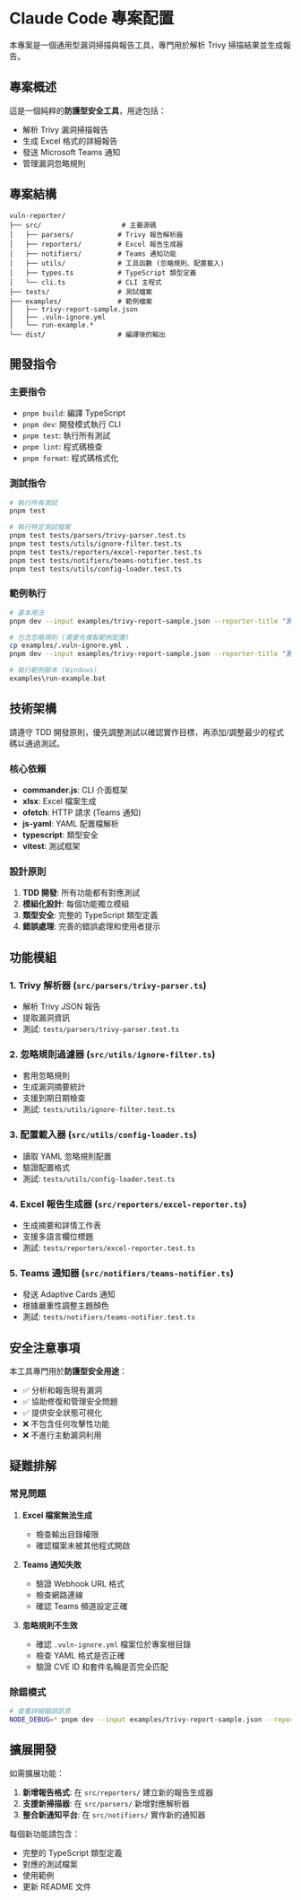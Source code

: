 # Claude Code 專案配置

本專案是一個通用型漏洞掃描與報告工具，專門用於解析 Trivy 掃描結果並生成報告。

## 專案概述

這是一個純粹的**防護型安全工具**，用途包括：

- 解析 Trivy 漏洞掃描報告
- 生成 Excel 格式的詳細報告
- 發送 Microsoft Teams 通知
- 管理漏洞忽略規則

## 專案結構

```
vuln-reporter/
├── src/                    # 主要源碼
│   ├── parsers/           # Trivy 報告解析器
│   ├── reporters/         # Excel 報告生成器
│   ├── notifiers/         # Teams 通知功能
│   ├── utils/             # 工具函數 (忽略規則、配置載入)
│   ├── types.ts           # TypeScript 類型定義
│   └── cli.ts             # CLI 主程式
├── tests/                 # 測試檔案
├── examples/              # 範例檔案
│   ├── trivy-report-sample.json
│   ├── .vuln-ignore.yml
│   └── run-example.*
└── dist/                  # 編譯後的輸出
```

## 開發指令

### 主要指令

- `pnpm build`: 編譯 TypeScript
- `pnpm dev`: 開發模式執行 CLI
- `pnpm test`: 執行所有測試
- `pnpm lint`: 程式碼檢查
- `pnpm format`: 程式碼格式化

### 測試指令

```bash
# 執行所有測試
pnpm test

# 執行特定測試檔案
pnpm test tests/parsers/trivy-parser.test.ts
pnpm test tests/utils/ignore-filter.test.ts
pnpm test tests/reporters/excel-reporter.test.ts
pnpm test tests/notifiers/teams-notifier.test.ts
pnpm test tests/utils/config-loader.test.ts
```

### 範例執行

```bash
# 基本用法
pnpm dev --input examples/trivy-report-sample.json --reporter-title "測試報告"

# 包含忽略規則 (需要先複製範例配置)
cp examples/.vuln-ignore.yml .
pnpm dev --input examples/trivy-report-sample.json --reporter-title "測試報告 (套用忽略規則)"

# 執行範例腳本 (Windows)
examples\run-example.bat
```

## 技術架構

請遵守 TDD 開發原則，優先調整測試以確認實作目標，再添加/調整最少的程式碼以通過測試。

### 核心依賴

- **commander.js**: CLI 介面框架
- **xlsx**: Excel 檔案生成
- **ofetch**: HTTP 請求 (Teams 通知)
- **js-yaml**: YAML 配置檔解析
- **typescript**: 類型安全
- **vitest**: 測試框架

### 設計原則

1. **TDD 開發**: 所有功能都有對應測試
2. **模組化設計**: 每個功能獨立模組
3. **類型安全**: 完整的 TypeScript 類型定義
4. **錯誤處理**: 完善的錯誤處理和使用者提示

## 功能模組

### 1. Trivy 解析器 (`src/parsers/trivy-parser.ts`)

- 解析 Trivy JSON 報告
- 提取漏洞資訊
- 測試: `tests/parsers/trivy-parser.test.ts`

### 2. 忽略規則過濾器 (`src/utils/ignore-filter.ts`)

- 套用忽略規則
- 生成漏洞摘要統計
- 支援到期日期檢查
- 測試: `tests/utils/ignore-filter.test.ts`

### 3. 配置載入器 (`src/utils/config-loader.ts`)

- 讀取 YAML 忽略規則配置
- 驗證配置格式
- 測試: `tests/utils/config-loader.test.ts`

### 4. Excel 報告生成器 (`src/reporters/excel-reporter.ts`)

- 生成摘要和詳情工作表
- 支援多語言欄位標題
- 測試: `tests/reporters/excel-reporter.test.ts`

### 5. Teams 通知器 (`src/notifiers/teams-notifier.ts`)

- 發送 Adaptive Cards 通知
- 根據嚴重性調整主題顏色
- 測試: `tests/notifiers/teams-notifier.test.ts`

## 安全注意事項

本工具專門用於**防護型安全用途**：

- ✅ 分析和報告現有漏洞
- ✅ 協助修復和管理安全問題
- ✅ 提供安全狀態可視化
- ❌ 不包含任何攻擊性功能
- ❌ 不進行主動漏洞利用

## 疑難排解

### 常見問題

1. **Excel 檔案無法生成**
   - 檢查輸出目錄權限
   - 確認檔案未被其他程式開啟

2. **Teams 通知失敗**
   - 驗證 Webhook URL 格式
   - 檢查網路連線
   - 確認 Teams 頻道設定正確

3. **忽略規則不生效**
   - 確認 `.vuln-ignore.yml` 檔案位於專案根目錄
   - 檢查 YAML 格式是否正確
   - 驗證 CVE ID 和套件名稱是否完全匹配

### 除錯模式

```bash
# 查看詳細錯誤訊息
NODE_DEBUG=* pnpm dev --input examples/trivy-report-sample.json --reporter-title "除錯測試"
```

## 擴展開發

如需擴展功能：

1. **新增報告格式**: 在 `src/reporters/` 建立新的報告生成器
2. **支援新掃描器**: 在 `src/parsers/` 新增對應解析器
3. **整合新通知平台**: 在 `src/notifiers/` 實作新的通知器

每個新功能請包含：

- 完整的 TypeScript 類型定義
- 對應的測試檔案
- 使用範例
- 更新 README 文件
